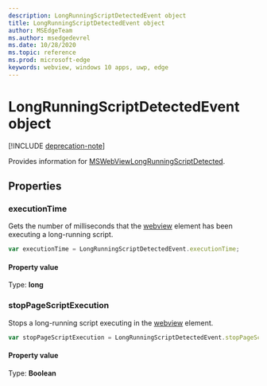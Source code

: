 ```yaml
---
description: LongRunningScriptDetectedEvent object
title: LongRunningScriptDetectedEvent object
author: MSEdgeTeam
ms.author: msedgedevrel
ms.date: 10/28/2020
ms.topic: reference
ms.prod: microsoft-edge
keywords: webview, windows 10 apps, uwp, edge
---
```


# LongRunningScriptDetectedEvent object  

[!INCLUDE [deprecation-note](../includes/deprecation-note.md)]  

Provides information for [MSWebViewLongRunningScriptDetected](../webview.md#mswebviewlongrunningscriptdetected).  

## Properties  

### executionTime  

Gets the number of milliseconds that the [webview](../webview.md) element has been executing a long-running script.  

```javascript
var executionTime = LongRunningScriptDetectedEvent.executionTime;
```  

#### Property value  

Type: **long**  

### stopPageScriptExecution  

Stops a long-running script executing in the [webview](../webview.md) element.  

```javascript
var stopPageScriptExecution = LongRunningScriptDetectedEvent.stopPageScriptExecution;
```  

#### Property value  

Type: **Boolean**  
